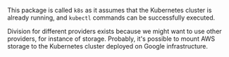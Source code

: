 This package is called `k8s` as it assumes that the Kubernetes cluster is already running,
and `kubectl` commands can be successfully executed.

Division for different providers exists because we might want to use other providers, for instance of storage.
Probably, it's possible to mount AWS storage to the Kubernetes cluster deployed on Google infrastructure.
